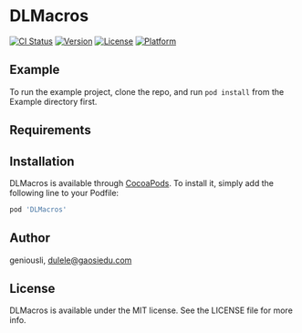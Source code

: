 # DLMacros

[![CI Status](https://img.shields.io/travis/geniousli/DLMacros.svg?style=flat)](https://travis-ci.org/geniousli/DLMacros)
[![Version](https://img.shields.io/cocoapods/v/DLMacros.svg?style=flat)](https://cocoapods.org/pods/DLMacros)
[![License](https://img.shields.io/cocoapods/l/DLMacros.svg?style=flat)](https://cocoapods.org/pods/DLMacros)
[![Platform](https://img.shields.io/cocoapods/p/DLMacros.svg?style=flat)](https://cocoapods.org/pods/DLMacros)

## Example

To run the example project, clone the repo, and run `pod install` from the Example directory first.

## Requirements

## Installation

DLMacros is available through [CocoaPods](https://cocoapods.org). To install
it, simply add the following line to your Podfile:

```ruby
pod 'DLMacros'
```

## Author

geniousli, dulele@gaosiedu.com

## License

DLMacros is available under the MIT license. See the LICENSE file for more info.
